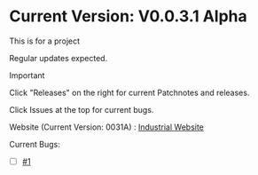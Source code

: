 # Current Version: V0.0.3.1 Alpha

This is for a project

Regular updates expected.

>[!IMPORTANT]
> Click "Releases" on the right for current Patchnotes and releases.
>
> Click Issues at the top for current bugs.
>
> Website (Current Version: 0031A) : [Industrial Website](https://basinj.github.io/IndustrialWeb/)

Current Bugs:

- [ ] [#1](https://github.com/Basinj/IndustrialProject/issues/1)
